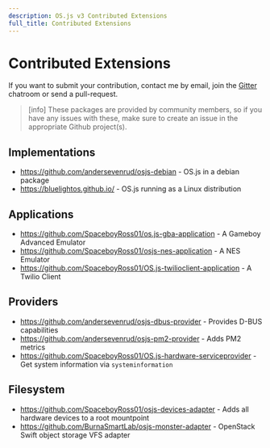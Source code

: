 ```yaml
---
description: OS.js v3 Contributed Extensions
full_title: Contributed Extensions
---
```


# Contributed Extensions

If you want to submit your contribution, contact me by email, join the [Gitter](https://gitter.im/os-js/OS.js) chatroom or send a pull-request.

> [info] These packages are provided by community members, so if you have any issues with these, make sure to create an issue in the appropriate Github project(s).

## Implementations

* https://github.com/andersevenrud/osjs-debian - OS.js in a debian package
* https://bluelightos.github.io/ - OS.js running as a Linux distribution

## Applications

* https://github.com/SpaceboyRoss01/os.js-gba-application - A Gameboy Advanced Emulator
* https://github.com/SpaceboyRoss01/osjs-nes-application - A NES Emulator
* https://github.com/SpaceboyRoss01/OS.js-twilioclient-application - A Twilio Client

## Providers

* https://github.com/andersevenrud/osjs-dbus-provider - Provides D-BUS capabilities
* https://github.com/andersevenrud/osjs-pm2-provider - Adds PM2 metrics
* https://github.com/SpaceboyRoss01/OS.js-hardware-serviceprovider - Get system information via `systeminformation`

## Filesystem

* https://github.com/SpaceboyRoss01/osjs-devices-adapter - Adds all hardware devices to a root mountpoint
* https://github.com/BurnaSmartLab/osjs-monster-adapter - OpenStack Swift object storage VFS adapter 

